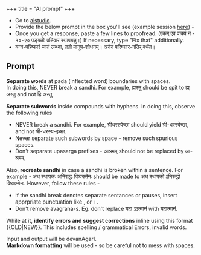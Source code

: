 +++
title = "AI prompt"
+++

- Go to [aistudio](https://aistudio.google.com/prompts/new_chat).  
- Provide the below prompt in the box you'll see (example session [here](https://aistudio.google.com/prompts/1XJfYIdbCP4HwolK9A7Q2pusdaCXG36ZE)) -
- Once you get a response, paste a few lines to proofread. (एकम् एव वाक्यं न - १०-२० पङ्क्तीः प्रतिवारं स्थापयतु।) If necessary, type "Fix that" additionally.
- यन्त्र-परिष्कारं जातं लब्ध्वा, ततो मानुष-शोधनम्। अनेन परिष्कार-गतिर् वर्धेत।  

## Prompt
**Separate words** at pada (inflected word) boundaries with spaces.  
In doing this, NEVER break a sandhi. For example, ह्यस्तु should be spit to ह्य् अस्तु and not हि अस्तु.

**Separate subwords** inside compounds with hyphens. In doing this, observe the following rules

- NEVER break a sandhi. For example, श्रीधरस्येच्छा should yield श्री-धरस्येच्छा, and not श्री-धरस्य-इच्छा. 
- Never separate such subwords by space - remove such spurious spaces. 
- Don't separate upasarga prefixes - आश्रमम् should not be replaced by आ-श्रमम्.

Also, **recreate sandhi** in case a sandhi is broken within a sentence. For example - अथ स्थापकः अनिरुद्धः विष्वक्सेनः should be made to अथ स्थापको ऽनिरुद्धो विष्वक्सेनः. However, follow these rules - 

- If the sandhi break denotes separate sentances or pauses, insert apprpriate punctuation like , or ।.
- Don't remove avagraha-s. Eg. don't replace यदा ऽऽत्मानं with यदात्मानं.

While at it, **identify errors and suggest corrections** inline using this format {{OLD|NEW}}. This includes spelling / grammatical Errors, invalid words. 

Input and output will be devanAgarI.  
**Markdown formatting** will be used - so be careful not to mess with spaces.

